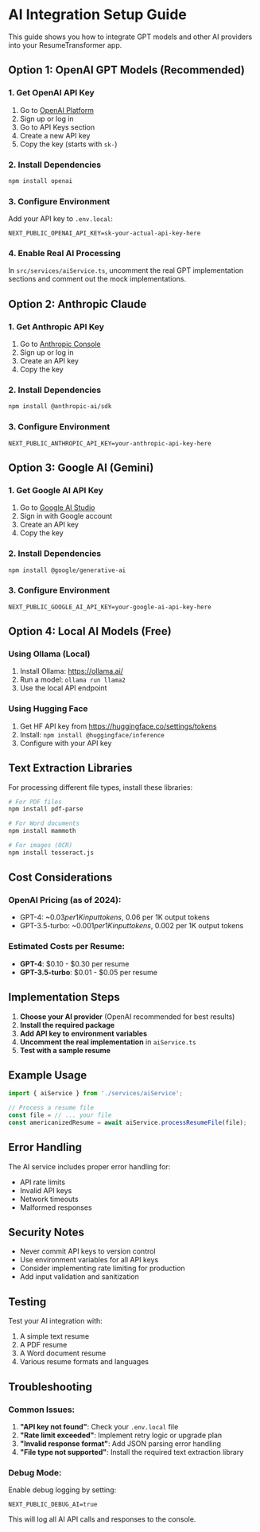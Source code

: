 # AI Integration Setup Guide

This guide shows you how to integrate GPT models and other AI providers into your ResumeTransformer app.

## Option 1: OpenAI GPT Models (Recommended)

### 1. Get OpenAI API Key
1. Go to [OpenAI Platform](https://platform.openai.com/)
2. Sign up or log in
3. Go to API Keys section
4. Create a new API key
5. Copy the key (starts with `sk-`)

### 2. Install Dependencies
```bash
npm install openai
```

### 3. Configure Environment
Add your API key to `.env.local`:
```
NEXT_PUBLIC_OPENAI_API_KEY=sk-your-actual-api-key-here
```

### 4. Enable Real AI Processing
In `src/services/aiService.ts`, uncomment the real GPT implementation sections and comment out the mock implementations.

## Option 2: Anthropic Claude

### 1. Get Anthropic API Key
1. Go to [Anthropic Console](https://console.anthropic.com/)
2. Sign up or log in
3. Create an API key
4. Copy the key

### 2. Install Dependencies
```bash
npm install @anthropic-ai/sdk
```

### 3. Configure Environment
```
NEXT_PUBLIC_ANTHROPIC_API_KEY=your-anthropic-api-key-here
```

## Option 3: Google AI (Gemini)

### 1. Get Google AI API Key
1. Go to [Google AI Studio](https://makersuite.google.com/app/apikey)
2. Sign in with Google account
3. Create an API key
4. Copy the key

### 2. Install Dependencies
```bash
npm install @google/generative-ai
```

### 3. Configure Environment
```
NEXT_PUBLIC_GOOGLE_AI_API_KEY=your-google-ai-api-key-here
```

## Option 4: Local AI Models (Free)

### Using Ollama (Local)
1. Install Ollama: https://ollama.ai/
2. Run a model: `ollama run llama2`
3. Use the local API endpoint

### Using Hugging Face
1. Get HF API key from https://huggingface.co/settings/tokens
2. Install: `npm install @huggingface/inference`
3. Configure with your API key

## Text Extraction Libraries

For processing different file types, install these libraries:

```bash
# For PDF files
npm install pdf-parse

# For Word documents
npm install mammoth

# For images (OCR)
npm install tesseract.js
```

## Cost Considerations

### OpenAI Pricing (as of 2024):
- GPT-4: ~$0.03 per 1K input tokens, ~$0.06 per 1K output tokens
- GPT-3.5-turbo: ~$0.001 per 1K input tokens, ~$0.002 per 1K output tokens

### Estimated Costs per Resume:
- **GPT-4**: $0.10 - $0.30 per resume
- **GPT-3.5-turbo**: $0.01 - $0.05 per resume

## Implementation Steps

1. **Choose your AI provider** (OpenAI recommended for best results)
2. **Install the required package**
3. **Add API key to environment variables**
4. **Uncomment the real implementation** in `aiService.ts`
5. **Test with a sample resume**

## Example Usage

```typescript
import { aiService } from './services/aiService';

// Process a resume file
const file = // ... your file
const americanizedResume = await aiService.processResumeFile(file);
```

## Error Handling

The AI service includes proper error handling for:
- API rate limits
- Invalid API keys
- Network timeouts
- Malformed responses

## Security Notes

- Never commit API keys to version control
- Use environment variables for all API keys
- Consider implementing rate limiting for production
- Add input validation and sanitization

## Testing

Test your AI integration with:
1. A simple text resume
2. A PDF resume
3. A Word document resume
4. Various resume formats and languages

## Troubleshooting

### Common Issues:
1. **"API key not found"**: Check your `.env.local` file
2. **"Rate limit exceeded"**: Implement retry logic or upgrade plan
3. **"Invalid response format"**: Add JSON parsing error handling
4. **"File type not supported"**: Install the required text extraction library

### Debug Mode:
Enable debug logging by setting:
```
NEXT_PUBLIC_DEBUG_AI=true
```

This will log all AI API calls and responses to the console.
